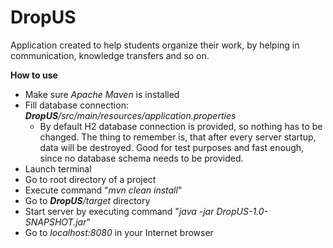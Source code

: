 # DropUS

Application created to help students organize their work, by helping in communication, knowledge transfers and so on.

**How to use**
* Make sure *Apache Maven* is installed
* Fill database connection: ***DropUS**/src/main/resources/application.properties*
    * By default H2 database connection is provided, so nothing has to be changed. The thing     to remember is, that after every server startup, data will be destroyed. Good for test       purposes and fast enough, since no database schema needs to be provided.
* Launch terminal
* Go to root directory of a project
* Execute command "*mvn clean install*"
* Go to ***DropUS**/target* directory
* Start server by executing command "*java -jar DropUS-1.0-SNAPSHOT.jar*"
* Go to *localhost:8080* in your Internet browser
